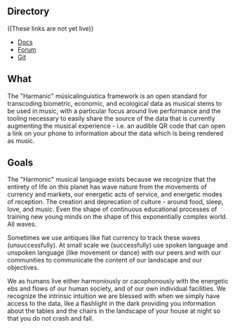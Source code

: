 ## Directory

((These links are not yet live))

+ [Docs](docs.harmoniclanguage.io)
+ [Forum](forum.harmoniclanguage.io)
+ [Git](https://github.com/HarmonicLanguage/HarmonicLanguage.github.io)


## What
The "Harmanic" músicalinguistica framework is an open standard for transcoding biometric, economic, and ecological data as musical stems to be used in music, with a particular focus around live performance and the tooling necessary to easily share the source of the data that is currently augmenting the musical experience - i.e. an audible QR code that can open a link on your phone to information about the data which is being rendered as music.

## Goals

The "Harmonic" musical language exists because we recognize that the entirety of life on this planet has wave nature from the movements of currency and markets, our energetic acts of service, and energetic modes of reception. The creation and deprecation of culture - around food, sleep, love, and music. Even the shape of continuous educational processes of training new young minds on the shape of this exponentially complex world.  All waves.

Sometimes we use antiques like fiat currency to track these waves (unsuccessfully). At small scale we (successfully) use spoken language and unspoken language (like movement or dance) with our peers and with our communities to communicate the content of our landscape and our objectives.

We as humans live either harmoniously or cacophonously with the energetic ebs and flows of our human society, and of our own individual facilities.  We recognize the intrinsic intuition we are blessed with when we simply have access to the data, like a flashlight in the dark providing you information about the tables and the chairs in the landscape of your house at night so that you do not crash and fall. 